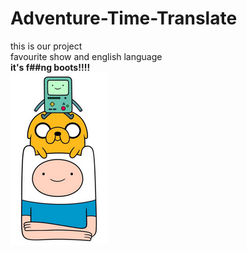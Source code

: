 # Adventure-Time-Translate  
this is our project  
favourite show and english language  
__it's f##ng boots!!!!__  
![](/img/readmeimg.png)
